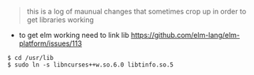 > this is a log of maunual changes that sometimes crop up in order to
> get libraries working

- to get elm working need to link lib
https://github.com/elm-lang/elm-platform/issues/113
```
$ cd /usr/lib
$ sudo ln -s libncurses++w.so.6.0 libtinfo.so.5
```
